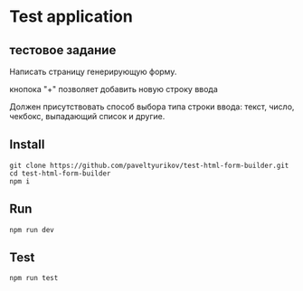 # Test application

## тестовое задание

Написать страницу генерирующую форму.

кнопока "+" позволяет добавить новую строку ввода

Должен присутствовать способ выбора типа строки ввода: текст, число, чекбокс, выпадающий список и другие.

## Install 

```shell
git clone https://github.com/paveltyurikov/test-html-form-builder.git
cd test-html-form-builder
npm i
```

## Run

```shell
npm run dev
```

## Test

```shell
npm run test
```